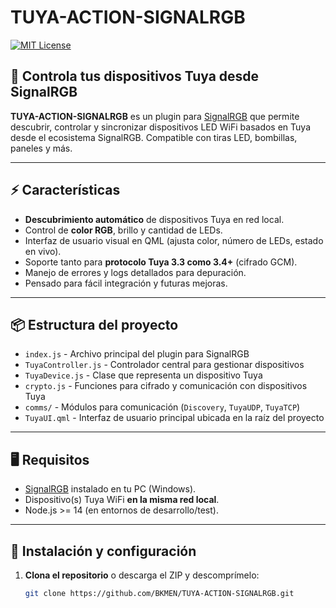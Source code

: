 # TUYA-ACTION-SIGNALRGB

[![MIT License](https://img.shields.io/badge/license-MIT-blue.svg)](LICENSE)

## 🌈 Controla tus dispositivos Tuya desde SignalRGB

**TUYA-ACTION-SIGNALRGB** es un plugin para [SignalRGB](https://www.signalrgb.com/) que permite descubrir, controlar y sincronizar dispositivos LED WiFi basados en Tuya desde el ecosistema SignalRGB. Compatible con tiras LED, bombillas, paneles y más.

---

## ⚡️ Características

- **Descubrimiento automático** de dispositivos Tuya en red local.
- Control de **color RGB**, brillo y cantidad de LEDs.
- Interfaz de usuario visual en QML (ajusta color, número de LEDs, estado en vivo).
- Soporte tanto para **protocolo Tuya 3.3 como 3.4+** (cifrado GCM).
- Manejo de errores y logs detallados para depuración.
- Pensado para fácil integración y futuras mejoras.

---

## 📦 Estructura del proyecto

- `index.js` - Archivo principal del plugin para SignalRGB
- `TuyaController.js` - Controlador central para gestionar dispositivos
- `TuyaDevice.js` - Clase que representa un dispositivo Tuya
- `crypto.js` - Funciones para cifrado y comunicación con dispositivos Tuya
- `comms/` - Módulos para comunicación (`Discovery`, `TuyaUDP`, `TuyaTCP`)
- `TuyaUI.qml` - Interfaz de usuario principal ubicada en la raíz del proyecto

---

## 🖥️ Requisitos

- [SignalRGB](https://www.signalrgb.com/) instalado en tu PC (Windows).
- Dispositivo(s) Tuya WiFi **en la misma red local**.
- Node.js >= 14 (en entornos de desarrollo/test).

---

## 🚀 Instalación y configuración

1. **Clona el repositorio** o descarga el ZIP y descomprímelo:
   ```bash
   git clone https://github.com/BKMEN/TUYA-ACTION-SIGNALRGB.git
   ```
